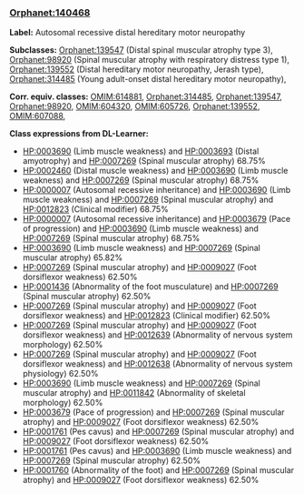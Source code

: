 
### [Orphanet:140468](http://www.orpha.net/ORDO/Orphanet_140468)
**Label:** Autosomal recessive distal hereditary motor neuropathy

**Subclasses:** [Orphanet:139547](http://www.orpha.net/ORDO/Orphanet_139547) (Distal spinal muscular atrophy type 3), [Orphanet:98920](http://www.orpha.net/ORDO/Orphanet_98920) (Spinal muscular atrophy with respiratory distress type 1), [Orphanet:139552](http://www.orpha.net/ORDO/Orphanet_139552) (Distal hereditary motor neuropathy, Jerash type), [Orphanet:314485](http://www.orpha.net/ORDO/Orphanet_314485) (Young adult-onset distal hereditary motor neuropathy), 

**Corr. equiv. classes:** [OMIM:614881](http://purl.obolibrary.org/obo/OMIM_614881), [Orphanet:314485](http://www.orpha.net/ORDO/Orphanet_314485), [Orphanet:139547](http://www.orpha.net/ORDO/Orphanet_139547), [Orphanet:98920](http://www.orpha.net/ORDO/Orphanet_98920), [OMIM:604320](http://purl.obolibrary.org/obo/OMIM_604320), [OMIM:605726](http://purl.obolibrary.org/obo/OMIM_605726), [Orphanet:139552](http://www.orpha.net/ORDO/Orphanet_139552), [OMIM:607088](http://purl.obolibrary.org/obo/OMIM_607088), 

**Class expressions from DL-Learner:**

- [HP:0003690](http://purl.obolibrary.org/obo/HP_0003690) (Limb muscle weakness) and [HP:0003693](http://purl.obolibrary.org/obo/HP_0003693) (Distal amyotrophy) and [HP:0007269](http://purl.obolibrary.org/obo/HP_0007269) (Spinal muscular atrophy) 68.75%
- [HP:0002460](http://purl.obolibrary.org/obo/HP_0002460) (Distal muscle weakness) and [HP:0003690](http://purl.obolibrary.org/obo/HP_0003690) (Limb muscle weakness) and [HP:0007269](http://purl.obolibrary.org/obo/HP_0007269) (Spinal muscular atrophy) 68.75%
- [HP:0000007](http://purl.obolibrary.org/obo/HP_0000007) (Autosomal recessive inheritance) and [HP:0003690](http://purl.obolibrary.org/obo/HP_0003690) (Limb muscle weakness) and [HP:0007269](http://purl.obolibrary.org/obo/HP_0007269) (Spinal muscular atrophy) and [HP:0012823](http://purl.obolibrary.org/obo/HP_0012823) (Clinical modifier) 68.75%
- [HP:0000007](http://purl.obolibrary.org/obo/HP_0000007) (Autosomal recessive inheritance) and [HP:0003679](http://purl.obolibrary.org/obo/HP_0003679) (Pace of progression) and [HP:0003690](http://purl.obolibrary.org/obo/HP_0003690) (Limb muscle weakness) and [HP:0007269](http://purl.obolibrary.org/obo/HP_0007269) (Spinal muscular atrophy) 68.75%
- [HP:0003690](http://purl.obolibrary.org/obo/HP_0003690) (Limb muscle weakness) and [HP:0007269](http://purl.obolibrary.org/obo/HP_0007269) (Spinal muscular atrophy) 65.82%
- [HP:0007269](http://purl.obolibrary.org/obo/HP_0007269) (Spinal muscular atrophy) and [HP:0009027](http://purl.obolibrary.org/obo/HP_0009027) (Foot dorsiflexor weakness) 62.50%
- [HP:0001436](http://purl.obolibrary.org/obo/HP_0001436) (Abnormality of the foot musculature) and [HP:0007269](http://purl.obolibrary.org/obo/HP_0007269) (Spinal muscular atrophy) 62.50%
- [HP:0007269](http://purl.obolibrary.org/obo/HP_0007269) (Spinal muscular atrophy) and [HP:0009027](http://purl.obolibrary.org/obo/HP_0009027) (Foot dorsiflexor weakness) and [HP:0012823](http://purl.obolibrary.org/obo/HP_0012823) (Clinical modifier) 62.50%
- [HP:0007269](http://purl.obolibrary.org/obo/HP_0007269) (Spinal muscular atrophy) and [HP:0009027](http://purl.obolibrary.org/obo/HP_0009027) (Foot dorsiflexor weakness) and [HP:0012639](http://purl.obolibrary.org/obo/HP_0012639) (Abnormality of nervous system morphology) 62.50%
- [HP:0007269](http://purl.obolibrary.org/obo/HP_0007269) (Spinal muscular atrophy) and [HP:0009027](http://purl.obolibrary.org/obo/HP_0009027) (Foot dorsiflexor weakness) and [HP:0012638](http://purl.obolibrary.org/obo/HP_0012638) (Abnormality of nervous system physiology) 62.50%
- [HP:0003690](http://purl.obolibrary.org/obo/HP_0003690) (Limb muscle weakness) and [HP:0007269](http://purl.obolibrary.org/obo/HP_0007269) (Spinal muscular atrophy) and [HP:0011842](http://purl.obolibrary.org/obo/HP_0011842) (Abnormality of skeletal morphology) 62.50%
- [HP:0003679](http://purl.obolibrary.org/obo/HP_0003679) (Pace of progression) and [HP:0007269](http://purl.obolibrary.org/obo/HP_0007269) (Spinal muscular atrophy) and [HP:0009027](http://purl.obolibrary.org/obo/HP_0009027) (Foot dorsiflexor weakness) 62.50%
- [HP:0001761](http://purl.obolibrary.org/obo/HP_0001761) (Pes cavus) and [HP:0007269](http://purl.obolibrary.org/obo/HP_0007269) (Spinal muscular atrophy) and [HP:0009027](http://purl.obolibrary.org/obo/HP_0009027) (Foot dorsiflexor weakness) 62.50%
- [HP:0001761](http://purl.obolibrary.org/obo/HP_0001761) (Pes cavus) and [HP:0003690](http://purl.obolibrary.org/obo/HP_0003690) (Limb muscle weakness) and [HP:0007269](http://purl.obolibrary.org/obo/HP_0007269) (Spinal muscular atrophy) 62.50%
- [HP:0001760](http://purl.obolibrary.org/obo/HP_0001760) (Abnormality of the foot) and [HP:0007269](http://purl.obolibrary.org/obo/HP_0007269) (Spinal muscular atrophy) and [HP:0009027](http://purl.obolibrary.org/obo/HP_0009027) (Foot dorsiflexor weakness) 62.50%


